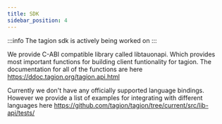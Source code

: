 ```yaml
---
title: SDK
sidebar_position: 4
---
```


:::info
The tagion sdk is actively being worked on
:::

We provide C-ABI compatible library called libtauonapi. Which provides most important functions for building client funtionality for tagion. 
The documentation for all of the functions are here https://ddoc.tagion.org/tagion.api.html  

Currently we don't have any officially supported language bindings.  
However we provide a list of examples for integrating with different languages here https://github.com/tagion/tagion/tree/current/src/lib-api/tests/

